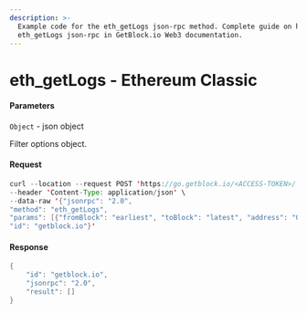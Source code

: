 ```yaml
---
description: >-
  Example code for the eth_getLogs json-rpc method. Сomplete guide on how to use
  eth_getLogs json-rpc in GetBlock.io Web3 documentation.
---
```


# eth\_getLogs - Ethereum Classic

#### Parameters

`Object` - json object

Filter options object.

#### Request

```java
curl --location --request POST 'https://go.getblock.io/<ACCESS-TOKEN>/' \
--header 'Content-Type: application/json' \
--data-raw '{"jsonrpc": "2.0",
"method": "eth_getLogs",
"params": [{"fromBlock": "earliest", "toBlock": "latest", "address": "0x7eb4c9d6b763324eea4852f5d40985bbf0f29832", "topics": []}],
"id": "getblock.io"}'
```

#### Response

```java
{
    "id": "getblock.io",
    "jsonrpc": "2.0",
    "result": []
}
```
